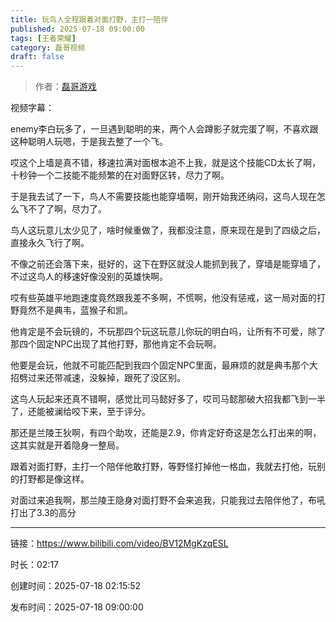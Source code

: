 ```yaml
---
title: 玩鸟人全程跟着对面打野，主打一陪伴
published: 2025-07-18 09:00:00
tags: [王者荣耀]
category: 磊哥视频
draft: false
---
```



> 作者：[磊哥游戏](https://space.bilibili.com/268941858?spm_id_from=333.788.upinfo.head.click)

视频字幕：

enemy李白玩多了，一旦遇到聪明的来，两个人会蹲影子就完蛋了啊，不喜欢跟这种聪明人玩嗯，于是我去整了一个飞。

哎这个上墙是真不错，移速拉满对面根本追不上我，就是这个技能CD太长了啊，十秒钟一个二技能不能频繁的在对面野区转，尽力了啊。

于是我去试了一下，鸟人不需要技能也能穿墙啊，刚开始我还纳闷，这鸟人现在怎么飞不了了啊，尽力了。

鸟人这玩意儿太少见了，啥时候重做了，我都没注意，原来现在是到了四级之后，直接永久飞行了啊。

不像之前还会落下来，挺好的，这下在野区就没人能抓到我了，穿墙是能穿墙了，不过这鸟人的移速好像没别的英雄快啊。

哎有些英雄平地跑速度竟然跟我差不多啊，不慌啊，他没有惩戒，这一局对面的打野竟然不是典韦，蓝猴子和凯。

他肯定是不会玩镜的，不玩那四个玩这玩意儿你玩的明白吗，让所有不可爱，除了那四个固定NPC出现了其他打野，那他肯定不会玩啊。

他要是会玩，他就不可能匹配到我四个固定NPC里面，最麻烦的就是典韦那个大招劈过来还带减速，没躲掉，跟死了没区别。

这鸟人玩起来还真不错啊，感觉比司马懿好多了，哎司马懿那破大招我都飞到一半了，还能被澜给咬下来，至于评分。

那还是兰陵王狄啊，有四个助攻，还能是2.9，你肯定好奇这是怎么打出来的啊，这其实就是开着隐身一整局。

跟着对面打野，主打一个陪伴他敢打野，等野怪打掉他一格血，我就去打他，玩别的打野都是像这样。

对面过来追我啊，那兰陵王隐身对面打野不会来追我，只能我过去陪伴他了，布吼打出了3.3的高分

---


链接：https://www.bilibili.com/video/BV12MgKzqESL



时长：02:17

创建时间：2025-07-18 02:15:52

发布时间：2025-07-18 09:00:00
